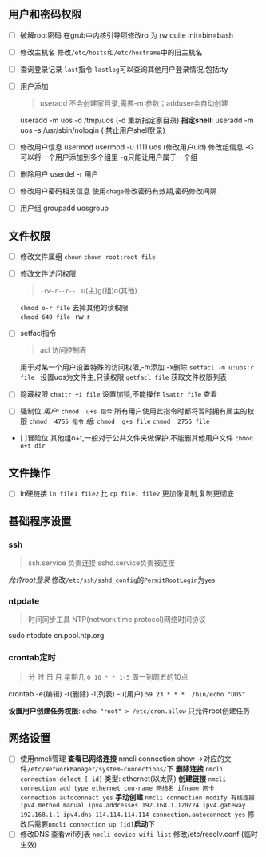 ## 用户和密码权限
- [ ] 破解root密码
	在grub中内核引导项修改ro 为 rw quite init=bin=bash
- [ ] 修改主机名
	修改`/etc/hosts`和`/etc/hostname`中的旧主机名 
- [ ] 查询登录记录 `last`指令  `lastlog`可以查询其他用户登录情况,包括tty
- [ ] 用户添加
	>useradd 不会创建家目录,需要-m 参数；adduser会自动创建
	
	useradd -m uos -d /tmp/uos (-d 重新指定家目录)
	**指定shell**: useradd -m uos -s /usr/sbin/nologin ( 禁止用户shell登录)   
- [ ] 修改用户信息
	usermod 
	usermod -u 1111 uos (修改用户uid)
	修改组信息 -G 可以将一个用户添加到多个组里 -g只能让用户属于一个组
- [ ] 删除用户
	userdel -r 用户 
- [ ] 修改用户密码相关信息
	使用`chage`修改密码有效期,密码修改间隔
- [ ] 用户组
	groupadd uosgroup

## 文件权限
- [ ] 修改文件属组
	`chown`
	`chown root:root file`
- [ ] 修改文件访问权限
	>  `-rw-r--r-- ` u(主)g(组)o(其他)

	`chmod o-r file` 去掉其他的读权限  
	`chmod 640 file` -rw-r----
- [ ] setfacl指令 
	> acl 访问控制表 

	用于对某一个用户设置特殊的访问权限,-m添加 -x删除
	`setfacl -m u:uos:r file ` 设置uos为文件主,只读权限
	`getfacl file` 获取文件权限列表
- [ ] 隐藏权限
	`chattr +i file` 设置加锁,不能操作
	`lsattr file` 查看
- [ ] 强制位
	*用户:*
	`chmod  u+s 指令` 所有用户使用此指令时都将暂时拥有属主的权限
	`chmod  4755 指令`
	*组:*
	`chmod  g+s file` 
	`chmod  2755 file`
- [ ]冒险位
	其他组o+t,一般对于公共文件夹做保护,不能删其他用户文件
	`chmod o+t dir`

## 文件操作
- [ ] ln硬链接
	`ln file1 file2` 比 `cp file1 file2` 更加像复制,复制更彻底

## 基础程序设置
### ssh
>ssh.service 负责连接 sshd.service负责被连接

*允许root登录*
修改`/etc/ssh/sshd_config`的`PermitRootLogin`为`yes` 

### ntpdate
>时间同步工具 NTP(network time protocol)网络时间协议

sudo ntpdate cn.pool.ntp.org

### crontab定时
> 分 时 日 月 星期几   `0 10 * * 1-5` 周一到周五的10点

crontab -e(编辑) -r(删除) -l(列表) -u(用户)
`59 23 * * *  /bin/echo "UOS"`

**设置用户创建任务权限**: `echo "root" > /etc/cron.allow` 只允许root创建任务






## 网络设置
- [ ] 使用nmcli管理
	**查看已网络连接** nmcli connection show ->对应的文件`/etc/NetworkManager/system-connections/`下
	**删除连接** `nmcli connection delect [ id]`
类型: ethernet(以太网)
	**创建链接** `nmcli connection add type ethernet con-name 网络名 ifname 网卡 connection.autoconnect yes`
	**手动创建** `nmcli connection modify 有线连接 ipv4.method manual ipv4.addresses 192.168.1.120/24 ipv4.gateway 192.168.1.1 ipv4.dns 114.114.114.114 connection.autoconnect yes`
	修改后需要`nmcli connection up [id]`**启动**下
- [ ] 修改DNS
	查看wifi列表 `nmcli device wifi list`
	修改/etc/resolv.conf (临时生效)
